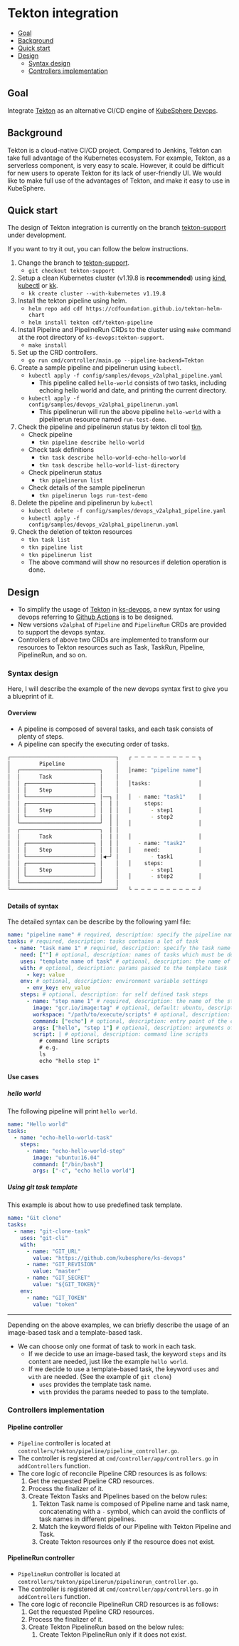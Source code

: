 # Tekton integration

* [Goal](#goal)
* [Background](#background)
* [Quick start](#quick-start)
* [Design](#design)
  * [Syntax design](#syntax-design)
  * [Controllers implementation](#controllers-implementation)

## Goal

Integrate [Tekton](https://github.com/tektoncd/pipeline) as an alternative CI/CD engine of [KubeSphere Devops](https://github.com/kubesphere/ks-devops).

## Background

Tekton is a cloud-native CI/CD project. Compared to Jenkins, Tekton can take full advantage of the Kubernetes ecosystem. For example, Tekton, as a serverless component, is very easy to scale. However, it could be difficult for new users to operate Tekton for its lack of user-friendly UI. We would like to make full use of the advantages of Tekton, and make it easy to use in KubeSphere.

## Quick start

The design of Tekton integration is currently on the branch [tekton-support](https://github.com/kubesphere/ks-devops/tree/tekton-support) under development.

If you want to try it out, you can follow the below instructions.

1. Change the branch to [tekton-support](https://github.com/kubesphere/ks-devops/tree/tekton-support).
    * `git checkout tekton-support`
1. Setup a clean Kubernetes cluster (v1.19.8 is **recommended**) using [kind](https://kind.sigs.k8s.io/), [kubectl](https://kubernetes.io/docs/reference/kubectl/overview/) or [kk](https://github.com/kubesphere/kubekey).
    * `kk create cluster --with-kubernetes v1.19.8`
2. Install the tekton pipeline using helm.
    * `helm repo add cdf https://cdfoundation.github.io/tekton-helm-chart`
    * `helm install tekton cdf/tekton-pipeline`
3. Install Pipeline and PipelineRun CRDs to the cluster using `make` command at the root directory of `ks-devops:tekton-support`.
    * `make install`
4. Set up the CRD controllers.
    * `go run cmd/controller/main.go --pipeline-backend=Tekton`
5. Create a sample pipeline and pipelinerun using `kubectl`.
    * `kubectl apply -f config/samples/devops_v2alpha1_pipeline.yaml`
        * This pipeline called `hello-world` consists of two tasks, including echoing hello world and date, and printing the current directory.
    * `kubectl apply -f config/samples/devops_v2alpha1_pipelinerun.yaml`
        * This pipelinerun will run the above pipeline `hello-world` with a pipelinerun resource named `run-test-demo`.
6. Check the pipeline and pipelinerun status by tekton cli tool [tkn](https://github.com/tektoncd/cli).
    * Check pipeline
        * `tkn pipeline describe hello-world`
    * Check task definitions
        * `tkn task describe hello-world-echo-hello-world`
        * `tkn task describe hello-world-list-directory`
    * Check pipelinerun status
        * `tkn pipelinerun list`
    * Check details of the sample pipelinerun
        * `tkn pipelinerun logs run-test-demo`
7. Delete the pipeline and pipelinerun by `kubectl`
    * `kubectl delete -f config/samples/devops_v2alpha1_pipeline.yaml`
    * `kubectl apply -f config/samples/devops_v2alpha1_pipelinerun.yaml`
8. Check the deletion of tekton resources
    * `tkn task list`
    * `tkn pipeline list`
    * `tkn pipelinerun list`
    * The above command will show no resources if deletion operation is done.


## Design

* To simplify the usage of [Tekton](https://github.com/tektoncd/pipeline) in [ks-devops](https://github.com/kubesphere/ks-devops), a new syntax for using devops referring to [Github Actions](https://docs.github.com/en/actions) is to be designed.
* New versions `v2alpha1` of `Pipeline` and `PipelineRun` CRDs are provided to support the devops syntax.
* Controllers of above two CRDs are implemented to transform our resources to Tekton resources such as Task, TaskRun, Pipeline, PipelineRun, and so on.


### Syntax design

Here, I will describe the example of the new devops syntax first to give you a blueprint of it.

#### Overview 

* A pipeline is composed of several tasks, and each task consists of plenty of steps.
* A pipeline can specify the executing order of tasks.

```bash
┌─────────────────────────────────┐   ┌ ─ ─ ─ ─ ─ ─ ─ ─ ─ ─ ┐
│         Pipeline                │                          
│  ┌─────────────────────────┐    │   │name: "pipeline name"│
│  │      Task               │    │                          
│  │ ┌─────────────────────┐ │    │   │tasks:               │
│  │ │    Step             │ │    │                          
│  │ └─────────────────────┘ │──┐ │   │  - name: "task1"    │
│  │ ┌─────────────────────┐ │  │ │        steps:            
│  │ │    Step             │ │  │ │   │      - step1        │
│  │ └─────────────────────┘ │  │ │          - step2         
│  └─────────────────────────┘  │ │   │                     │
│  ┌─────────────────────────┐  │ │                          
│  │      Task               │  │ │   │                     │
│  │ ┌─────────────────────┐ │  │ │      - name: "task2"     
│  │ │    Step             │ │  │ │   │    need:            │
│  │ └─────────────────────┘ │◀─┘ │          - task1         
│  │ ┌─────────────────────┐ │    │   │    steps:           │
│  │ │    Step             │ │    │          - step1         
│  │ └─────────────────────┘ │    │   │      - step2        │
│  └─────────────────────────┘    │                          
└─────────────────────────────────┘   └ ─ ─ ─ ─ ─ ─ ─ ─ ─ ─ ┘                              
```

#### Details of syntax

The detailed syntax can be describe by the following yaml file:
```yaml
name: "pipeline name" # required, description: specify the pipeline name
tasks: # required, description: tasks contains a lot of task
  - name: "task name 1" # required, description: specify the task name
    need: [""] # optional, description: names of tasks which must be done before the current task
    uses: "template name of task" # optional, description: the name of template task
    with: # optional, description: params passed to the template task
      - key: value
    env: # optional, description: environment variable settings
      - env_key: env_value
    steps: # optional, description: for self defined task steps
      - name: "step name 1" # required, description: the name of the step
        image: "gcr.io/image:tag" # optional, default: ubuntu, description: the image url of the container
        workspace: "/path/to/execute/scripts" # optional, description: set the workspace of the step
        command: ["echo"] # optional, description: entry point of the container image
        args: ["hello", "step 1"] # optional, description: arguments of the entry point
        script: | # optional, description: command line scripts
          # command line scripts
          # e.g.
          ls
          echo "hello step 1"
```

#### Use cases

##### hello world
 
The following pipeline will print `hello world`.

```yaml
name: "Hello world"
tasks:
  - name: "echo-hello-world-task"
    steps:
      - name: "echo-hello-world-step"
        image: "ubuntu:16.04"
        command: ["/bin/bash"]
        args: ["-c", "echo hello world"]
```

##### Using git task template

This example is about how to use predefined task template.

```yaml
name: "Git clone"
tasks:
  - name: "git-clone-task"
    uses: "git-cli"
    with:
      - name: "GIT_URL"
        value: "https://github.com/kubesphere/ks-devops"
      - name: "GIT_REVISION"
        value: "master"
      - name: "GIT_SECRET"
        value: "${GIT_TOKEN}"
    env:
      - name: "GIT_TOKEN"
        value: "token"
```
-----

Depending on the above examples, we can briefly describe the usage of an image-based task and a template-based task.
* We can choose only one format of task to work in each task.
  * If we decide to use an image-based task, the keyword `steps` and its content are needed, just like the example `hello world`.
  * If we decide to use a template-based task, the keyword `uses` and `with` are needed. (See the example of `git clone`)
    * `uses` provides the template task name.
    * `with` provides the params needed to pass to the template.

### Controllers implementation

#### Pipeline controller

* `Pipeline` controller is located at `controllers/tekton/pipeline/pipeline_controller.go`.
* The controller is registered at `cmd/controller/app/controllers.go` in `addControllers` function.
* The core logic of reconcile Pipeline CRD resources is as follows:
  1. Get the requested Pipeline CRD resources.
  2. Process the finalizer of it.
  3. Create Tekton Tasks and Pipelines based on the below rules:
      1. Tekton Task name is composed of Pipeline name and task name, concatenating with a `-` symbol, which can avoid the conflicts of task names in different pipelines.
      2. Match the keyword fields of our Pipeline with Tekton Pipeline and Task.
      3. Create Tekton resources only if the resource does not exist.

#### PipelineRun controller

* `PipelineRun` controller is located at `controllers/tekton/pipelinerun/pipelinerun_controller.go`.
* The controller is registered at `cmd/controller/app/controllers.go` in `addControllers` function.
* The core logic of reconcile PipelineRun CRD resources is as follows:
  1. Get the requested Pipeline CRD resources.
  2. Process the finalizer of it.
  3. Create Tekton PipelineRun based on the below rules:
      1. Create Tekton PipelineRun only if it does not exist.
